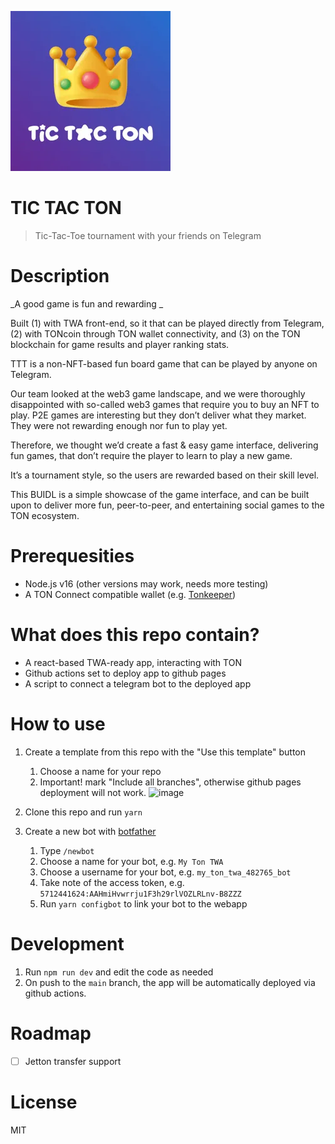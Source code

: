 ![tictacton](/public/icon.png)

# TIC TAC TON

> Tic-Tac-Toe tournament with your friends on Telegram

# Description

_A good game is fun and rewarding _

Built (1) with TWA front-end, so it that can be played directly from Telegram, (2) with TONcoin through TON wallet connectivity, and (3) on the TON blockchain for game results and player ranking stats.

TTT is a non-NFT-based fun board game that can be played by anyone on Telegram.

Our team looked at the web3 game landscape, and we were thoroughly disappointed with so-called web3 games that require you to buy an NFT to play. P2E games are interesting but they don’t deliver what they market. They were not rewarding enough nor fun to play yet.

Therefore, we thought we’d create a fast & easy game interface, delivering fun games, that don’t require the player to learn to play a new game.

It’s a tournament style, so the users are rewarded based on their skill level.

This BUIDL is a simple showcase of the game interface, and can be built upon to deliver more fun, peer-to-peer, and entertaining social games to the TON ecosystem.

# Prerequesities

- Node.js v16 (other versions may work, needs more testing)
- A TON Connect compatible wallet (e.g. [Tonkeeper](https://tonkeeper.com/))

# What does this repo contain?

- A react-based TWA-ready app, interacting with TON
- Github actions set to deploy app to github pages
- A script to connect a telegram bot to the deployed app

# How to use

1. Create a template from this repo with the "Use this template" button

   1. Choose a name for your repo
   2. Important! mark "Include all branches", otherwise github pages deployment will not work.
      ![image](https://user-images.githubusercontent.com/5641469/191731317-14e742fd-accb-47d4-a794-fad01148a377.png)

2. Clone this repo and run `yarn`

3. Create a new bot with [botfather](https://t.me/botfather)
   1. Type `/newbot`
   2. Choose a name for your bot, e.g. `My Ton TWA`
   3. Choose a username for your bot, e.g. `my_ton_twa_482765_bot`
   4. Take note of the access token, e.g. `5712441624:AAHmiHvwrrju1F3h29rlVOZLRLnv-B8ZZZ`
   5. Run `yarn configbot` to link your bot to the webapp

# Development

1. Run `npm run dev` and edit the code as needed
2. On push to the `main` branch, the app will be automatically deployed via github actions.

# Roadmap

- [ ] Jetton transfer support

# License

MIT
